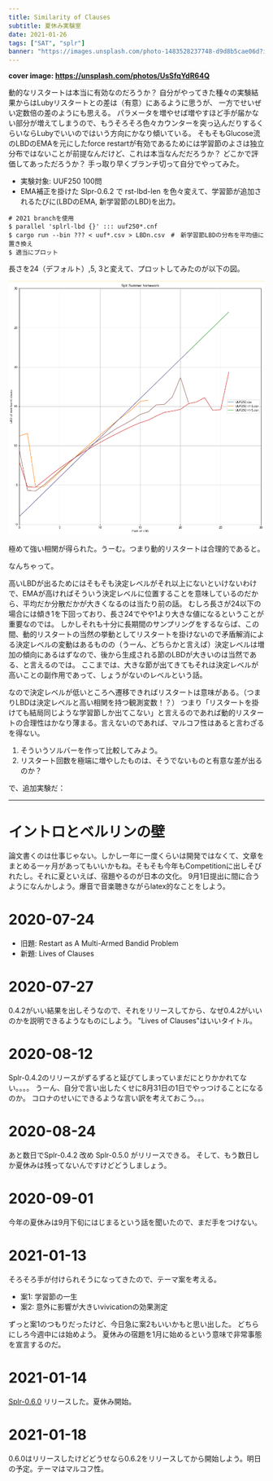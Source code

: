 ```yaml
---
title: Similarity of Clauses
subtitle: 夏休み実験室
date: 2021-01-26
tags: ["SAT", "splr"]
banner: "https://images.unsplash.com/photo-1483528237748-d9d8b5cae06d?ixlib=rb-1.2.1&ixid=eyJhcHBfaWQiOjEyMDd9&auto=format&fit=crop&w=1350&q=80"
---
```

**cover image: https://unsplash.com/photos/UsSfqYdR64Q**

動的なリスタートは本当に有効なのだろうか？
自分がやってきた種々の実験結果からはLubyリスタートとの差は（有意）にあるように思うが、
一方でせいぜい定数倍の差のようにも思える。
パラメータを増やせば増やすほど手が届かない部分が増えてしまうので、もうそろそろ色々カウンターを突っ込んだりするくらいならLubyでいいのではいう方向にかなり傾いている。
そもそもGlucose流のLBDのEMAを元にしたforce restartが有効であるためには学習節のよさは独立分布ではないことが前提なんだけど、これは本当なんだだろうか？
どこかで評価してあっただろうか？
手っ取り早くブランチ切って自分でやってみた。

- 実験対象: UUF250 100問
- EMA補正を掛けた Slpr-0.6.2 で rst-lbd-len を色々変えて、学習節が追加されるたびに(LBDのEMA, 新学習節のLBD)を出力。

```
# 2021 branchを使用
$ parallel 'splrl-lbd {}' ::: uuf250*.cnf
$ cargo run --bin ??? < uuf*.csv > LBDn.csv　#　新学習節LBDの分布を平均値に置き換え
$ 適当にプロット
```


長さを24（デフォルト）,5, 3と変えて、プロットしてみたのが以下の図。

![](/img/2021/01-26/development-of-LBD.png)

極めて強い相関が得られた。うーむ。つまり動的リスタートは合理的であると。

なんちゃって。

高いLBDが出るためにはそもそも決定レベルがそれ以上にないといけないわけで、EMAが高ければそういう決定レベルに位置することを意味しているのだから、平均だか分散だかが大きくなるのは当たり前の話。
むしろ長さが24以下の場合には傾き1を下回っており、長さ24でやや1より大きな値になるということが重要なのでは。
しかしそれも十分に長期間のサンプリングをするならば、この間、動的リスタートの当然の挙動としてリスタートを掛けないので矛盾解消による決定レベルの変動はあるものの（うーん、どちらかと言えば）決定レベルは増加の傾向にあるはずなので、後から生成される節のLBDが大きいのは当然である、と言えるのでは。
ここまでは、大きな節が出てきてもそれは決定レベルが高いことの副作用であって、しょうがないのレベルという話。

なので決定レベルが低いところへ遷移できればリスタートは意味がある。（つまりLBDは決定レベルと高い相関を持つ観測変数！？）
つまり「リスタートを掛けても結局同じような学習節しか出てこない」と言えるのであれば動的リスタートの合理性はかなり薄まる。言えないのであれば、マルコフ性はあると言わざるを得ない。

1. そういうソルバーを作って比較してみよう。
1. リスタート回数を極端に増やしたものは、そうでないものと有意な差が出るのか？

で、追加実験だ：

--------------------------------------------------------

# イントロとベルリンの壁

論文書くのは仕事じゃない。しかし一年に一度くらいは開発ではなくて、文章をまとめる一ヶ月があってもいいかもね。そもそも今年もCompetitionに出しそびれたし。それに夏といえば、宿題やるのが日本の文化。
9月1日提出に間に合うようになんかしよう。爆音で音楽聴きながらlatex的なことをしよう。

# 2020-07-24

* 旧題: Restart as A Multi-Armed Bandid Problem
* 新題: Lives of Clauses

# 2020-07-27

0.4.2がいい結果を出しそうなので、それをリリースしてから、なぜ0.4.2がいいのかを説明できるようなものにしよう。
"Lives of Clauses"はいいタイトル。

# 2020-08-12

Splr-0.4.2のリリースがずるずると延びてしまっていまだにとりかかれてない。。。。
うーん、自分で言い出したくせに8月31日の1日でやっつけることになるのか。
コロナのせいにできるような言い訳を考えておこう。。。

# 2020-08-24

あと数日でSplr-0.4.2 改め Splr-0.5.0 がリリースできる。
そして、もう数日しか夏休みは残ってないんですけどどうしましょう。

# 2020-09-01

今年の夏休みは9月下旬にはじまるという話を聞いたので、まだ手をつけない。

# 2021-01-13

そろそろ手が付けられそうになってきたので、テーマ案を考える。

- 案1: 学習節の一生
- 案2: 意外に影響が大きいvivicationの効果測定

ずっと案1のつもりだったけど、今日急に案2もいいかもと思い出した。
どちらにしろ今週中には始めよう。
夏休みの宿題を1月に始めるという意味で非常事態を宣言するのだ。

# 2021-01-14

[Splr-0.6.0](https://github.com/shnarazk/splr/commit/55c6161a17b18752d8c33f9a5de9ae8e25cc88fc) リリースした。夏休み開始。 

# 2021-01-18

0.6.0はリリースしたけどどうせなら0.6.2をリリースしてから開始しよう。明日の予定。テーマはマルコフ性。

